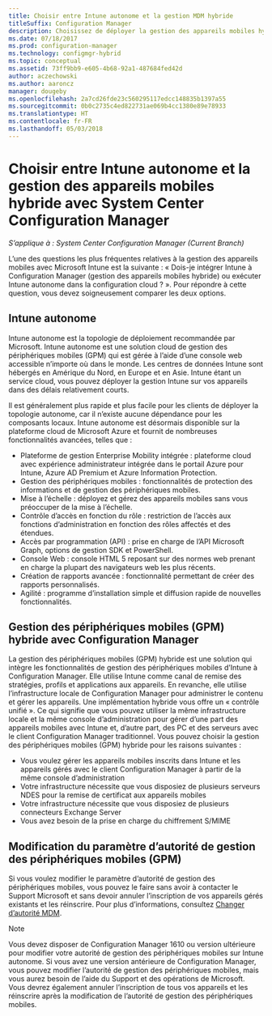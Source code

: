 ```yaml
---
title: Choisir entre Intune autonome et la gestion MDM hybride
titleSuffix: Configuration Manager
description: Choisissez de déployer la gestion des appareils mobiles hybride avec Intune et Configuration Manager ou d’exécuter Intune de façon autonome.
ms.date: 07/18/2017
ms.prod: configuration-manager
ms.technology: configmgr-hybrid
ms.topic: conceptual
ms.assetid: 73ff9bb9-e605-4b68-92a1-487684fed42d
author: aczechowski
ms.author: aaroncz
manager: dougeby
ms.openlocfilehash: 2a7cd26fde23c560295117edcc148835b1397a55
ms.sourcegitcommit: 0b0c2735c4ed822731ae069b4cc1380e89e78933
ms.translationtype: HT
ms.contentlocale: fr-FR
ms.lasthandoff: 05/03/2018
---
```

# <a name="choose-between-microsoft-intune-standalone-and-hybrid-mobile-device-management-with-system-center-configuration-manager"></a>Choisir entre Intune autonome et la gestion des appareils mobiles hybride avec System Center Configuration Manager

*S’applique à : System Center Configuration Manager (Current Branch)*

L’une des questions les plus fréquentes relatives à la gestion des appareils mobiles avec Microsoft Intune est la suivante : « Dois-je intégrer Intune à Configuration Manager (gestion des appareils mobiles hybride) ou exécuter Intune autonome dans la configuration cloud ? ». Pour répondre à cette question, vous devez soigneusement comparer les deux options.
 
## <a name="intune-standalone"></a>Intune autonome
Intune autonome est la topologie de déploiement recommandée par Microsoft. Intune autonome est une solution cloud de gestion des périphériques mobiles (GPM) qui est gérée à l’aide d’une console web accessible n’importe où dans le monde. Les centres de données Intune sont hébergés en Amérique du Nord, en Europe et en Asie. Intune étant un service cloud, vous pouvez déployer la gestion Intune sur vos appareils dans des délais relativement courts.

Il est généralement plus rapide et plus facile pour les clients de déployer la topologie autonome, car il n’existe aucune dépendance pour les composants locaux. Intune autonome est désormais disponible sur la plateforme cloud de Microsoft Azure et fournit de nombreuses fonctionnalités avancées, telles que :
- Plateforme de gestion Enterprise Mobility intégrée : plateforme cloud avec expérience administrateur intégrée dans le portail Azure pour Intune, Azure AD Premium et Azure Information Protection.
- Gestion des périphériques mobiles : fonctionnalités de protection des informations et de gestion des périphériques mobiles.
- Mise à l’échelle : déployez et gérez des appareils mobiles sans vous préoccuper de la mise à l’échelle.
- Contrôle d’accès en fonction du rôle : restriction de l’accès aux fonctions d’administration en fonction des rôles affectés et des étendues.
- Accès par programmation (API) : prise en charge de l’API Microsoft Graph, options de gestion SDK et PowerShell.
- Console Web : console HTML 5 reposant sur des normes web prenant en charge la plupart des navigateurs web les plus récents.
- Création de rapports avancée : fonctionnalité permettant de créer des rapports personnalisés.
- Agilité : programme d’installation simple et diffusion rapide de nouvelles fonctionnalités.


## <a name="hybrid-mdm-with-configuration-manager"></a>Gestion des périphériques mobiles (GPM) hybride avec Configuration Manager
La gestion des périphériques mobiles (GPM) hybride est une solution qui intègre les fonctionnalités de gestion des périphériques mobiles d’Intune à Configuration Manager. Elle utilise Intune comme canal de remise des stratégies, profils et applications aux appareils. En revanche, elle utilise l’infrastructure locale de Configuration Manager pour administrer le contenu et gérer les appareils. Une implémentation hybride vous offre un « contrôle unifié ».  Ce qui signifie que vous pouvez utiliser la même infrastructure locale et la même console d’administration pour gérer d’une part des appareils mobiles avec Intune et, d’autre part, des PC et des serveurs avec le client Configuration Manager traditionnel. Vous pouvez choisir la gestion des périphériques mobiles (GPM) hybride pour les raisons suivantes :  
- Vous voulez gérer les appareils mobiles inscrits dans Intune et les appareils gérés avec le client Configuration Manager à partir de la même console d’administration
- Votre infrastructure nécessite que vous disposiez de plusieurs serveurs NDES pour la remise de certificat aux appareils mobiles
- Votre infrastructure nécessite que vous disposiez de plusieurs connecteurs Exchange Server
- Vous avez besoin de la prise en charge du chiffrement S/MIME


## <a name="changing-the-mdm-authority-setting"></a>Modification du paramètre d’autorité de gestion des périphériques mobiles (GPM)
Si vous voulez modifier le paramètre d’autorité de gestion des périphériques mobiles, vous pouvez le faire sans avoir à contacter le Support Microsoft et sans devoir annuler l’inscription de vos appareils gérés existants et les réinscrire. Pour plus d’informations, consultez [Changer d’autorité MDM](../deploy-use/change-mdm-authority.md).

> [!NOTE]    
> Vous devez disposer de Configuration Manager 1610 ou version ultérieure pour modifier votre autorité de gestion des périphériques mobiles sur Intune autonome. Si vous avez une version antérieure de Configuration Manager, vous pouvez modifier l’autorité de gestion des périphériques mobiles, mais vous aurez besoin de l’aide du Support et des opérations de Microsoft. Vous devrez également annuler l’inscription de tous vos appareils et les réinscrire après la modification de l’autorité de gestion des périphériques mobiles.  
